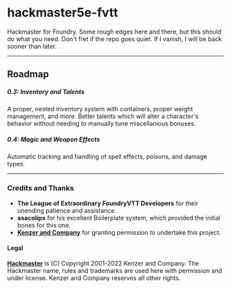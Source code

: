 # hackmaster5e-fvtt

Hackmaster for Foundry. Some rough edges here and there, but this should do what you need. Don't fret if the repo goes quiet. If I vanish, I will be back sooner than later.

----
## Roadmap
##### 0.3: Inventory and Talents
A proper, nested inventory system with containers, proper weight management, and more. Better talents which will alter a character's behavior without needing to manually tune miscellanious bonuses.

##### 0.4: Magic and Weapon Effects
Automatic tracking and handling of spell effects, poisons, and damage types.

----
### Credits and Thanks
- **The League of Extraordinary FoundryVTT Developers** for their unending patience and assistance.
- **asacolips** for his excellent Boilerplate system, which provided the initial bones for this one.
- **[Kenzer and Company](https://kenzerco.com/)** for granting permission to undertake this project.

#### Legal
**[Hackmaster](https://kenzerco.com/hackmaster/)** is (C) Copyright 2001-2022 Kenzer and Company.  The Hackmaster name, rules and trademarks are used here with permission and under license.  Kenzer and Company reserves all other rights.
